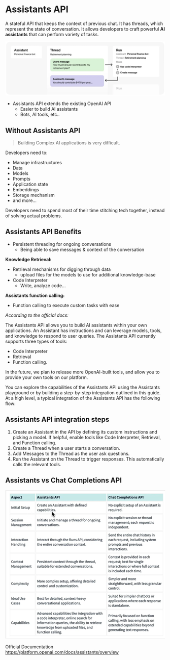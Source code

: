 # Assistants API

A stateful API that keeps the context of previous chat. It has threads, which represent the state of conversation. It allows developers to craft powerful **AI assistants** that can perform variety of tasks.

![Assistants overview diagram](assistants_overview_diagram.png)

- Assistants API extends the existing OpenAI API
  - Easier to build AI assistants
  - Bots, AI tools, etc..

## Without Assistants API

> Building Complex AI applications is very difficult.

Developers need to:

- Manage infrastructures
- Data
- Models
- Prompts
- Application state
- Embeddings
- Storage mechanism
- and more...

Developers need to spend most of their time stitching tech together, instead of solving actual problems.

## Assistants API Benefits

- Persistent threading for ongoing conversations
  - Being able to save messages & context of the conversation

**Knowledge Retrieval:**

- Retrieval mechanisms for digging through data
  - upload files for the models to use for additional knowledge-base
- Code Interpreter
  - Write, analyze code...

**Assistants function calling:**

- Function calling to execute custom tasks with ease

*According to the official docs:*

The Assistants API allows you to build AI assistants within your own applications. An Assistant has instructions and can leverage models, tools, and knowledge to respond to user queries. The Assistants API currently supports three types of tools:

- Code Interpreter
- Retrieval
- Function calling.

In the future, we plan to release more OpenAI-built tools, and allow you to provide your own tools on our platform.

You can explore the capabilities of the Assistants API using the Assistants playground or by building a step-by-step integration outlined in this guide. At a high level, a typical integration of the Assistants API has the following flow:

## Assistants API integration steps

1. Create an Assistant in the API by defining its custom instructions and picking a model. If helpful, enable tools like Code Interpreter, Retrieval, and Function calling.
2. Create a Thread when a user starts a conversation.
3. Add Messages to the Thread as the user ask questions.
4. Run the Assistant on the Thread to trigger responses. This automatically calls the relevant tools.

## Assistants vs Chat Completions API

![Assistants vs Chat Completion API](assistant-vs-chat-completion-api.png)

Official Documentation <https://platform.openai.com/docs/assistants/overview>
